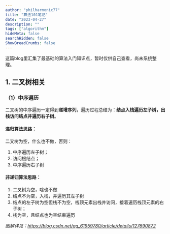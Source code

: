 ```yaml
---
author: "philharmonic77"
title: "算法101笔记"
date: "2023-04-27"
description: ""
tags: ["algorithm"]
hideMeta: false
searchHidden: false
ShowBreadCrumbs: false
---
```


这篇blog里汇集了最基础的算法入门知识点，暂时仅供自己查看，尚未系统整理。   

## 1. 二叉树相关
### （1）中序遍历
二叉树的中序遍历一定得到**递增序列**，遍历过程总结为：**结点入栈遍历左子树，出栈访问结点并遍历右子树**。

#### 递归算法思路：  
二叉树为空，什么也不做，否则：  
1. 中序遍历左子树；  
2. 访问根结点；  
3. 中序遍历右子树

#### 非递归算法思路：
1. 二叉树为空，啥也不做
2. 结点不为空，入栈，并遍历其左子树
3. 结点的左子树为空但栈不为空，栈顶元素出栈并访问，接着遍历栈顶元素的右子树；
4. 栈为空，且结点也为空结束遍历

*图解详见：https://blog.csdn.net/qq_61959780/article/details/127690872*